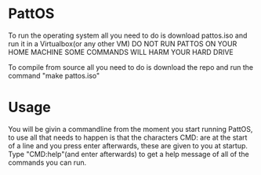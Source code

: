 # PattOS
 To run the operating system all you need to do is download pattos.iso and run it in a Virtualbox(or any other VM) 
 DO NOT RUN PATTOS ON YOUR HOME MACHINE SOME COMMANDS WILL HARM YOUR HARD DRIVE
 
 To compile from source all you need to do is download the repo and run the command "make pattos.iso"
 
# Usage
 You will be givin a commandline from the moment you start running PattOS, to use all that needs to happen
 is that the characters CMD: are at the start of a line and you press enter afterwards, these are given to you at startup.
 Type "CMD:help"(and enter afterwards) to get a help message of all of the commands you can run.

